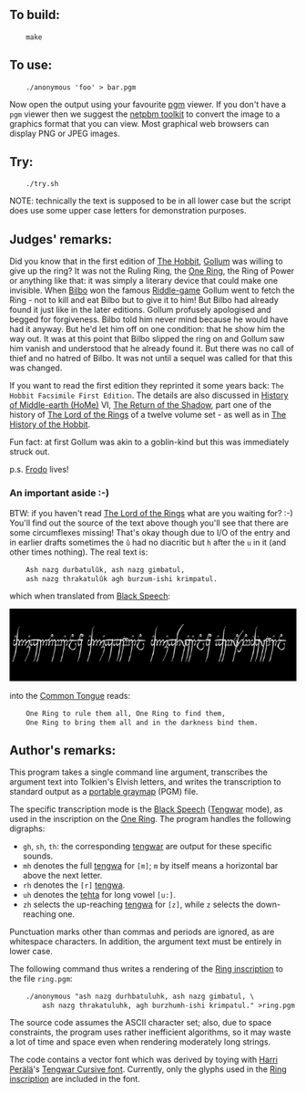 ## To build:

``` <!---sh-->
    make
```


## To use:

``` <!---sh-->
    ./anonymous 'foo' > bar.pgm
```

Now open the output using your favourite
[pgm](https://en.wikipedia.org/wiki/Netpbm#PGM_example) viewer. If you don't
have a `pgm` viewer then we suggest the [netpbm
toolkit](https://netpbm.sourceforge.net) to convert the image to a graphics
format that you can view. Most graphical web browsers can display PNG or JPEG
images.


## Try:

``` <!---sh-->
    ./try.sh
```

NOTE: technically the text is supposed to be in all lower case but the script
does use some upper case letters for demonstration purposes.


## Judges' remarks:

Did you know that in the first edition of [The
Hobbit](https://tolkiengateway.net/wiki/The_Hobbit),
[Gollum](https://www.glyphweb.com/arda/g/gollum.html) was willing to give
up the ring? It was not the Ruling Ring, the [One Ring](https://www.glyphweb.com/arda/o/onering.html),
the Ring of Power or
anything like that: it was simply a literary device that could make one
invisible. When [Bilbo](https://www.glyphweb.com/arda/b/bilbobaggins.html) won
the famous [Riddle-game](https://www.glyphweb.com/arda/r/riddlegame.html) Gollum went to fetch the Ring -
not to kill and eat Bilbo but to give it to him! But Bilbo had already found it
just like in the later editions. Gollum profusely apologised and begged for
forgiveness. Bilbo told him never mind because he would have had it anyway. But
he'd let him off on one condition: that he show him the way out. It was at this
point that Bilbo slipped the ring on and Gollum saw him vanish and understood
that he already found it. But there was no call of thief and no hatred of Bilbo.
It was not until a sequel was called for that this was changed.

If you want to read the first edition they reprinted it some years back: `The
Hobbit Facsimile First Edition`. The details are also discussed in [History of
Middle-earth &lpar;HoMe&rpar;](https://tolkiengateway.net/wiki/The_History_of_Middle-earth) VI, [The Return of the
Shadow](https://tolkiengateway.net/wiki/The_Return_of_the_Shadow), part one of
the history of [The Lord of the
Rings](https://en.wikipedia.org/wiki/The_Lord_of_the_Rings) of a twelve volume set - as well as in [The
History of the
Hobbit](https://tolkiengateway.net/wiki/The_History_of_The_Hobbit).

Fun fact: at first Gollum was akin to a goblin-kind but this was immediately
struck out.

p.s. [Frodo](https://www.glyphweb.com/arda/f/frodobaggins.html) lives!


### An important aside :-)

BTW: if you haven't read [The Lord of the
Rings](https://en.wikipedia.org/wiki/The_Lord_of_the_Rings) what are you waiting for? :-)
You'll find out the source of the text above though you'll see that there are
some circumflexes missing! That's okay though due to I/O of the entry and in
earlier drafts sometimes the `û` had no diacritic but `h` after the `u` in
it (and other times nothing). The real text is:

```
    Ash nazg durbatulûk, ash nazg gimbatul,
    ash nazg thrakatulûk agh burzum-ishi krimpatul.
```

which when translated from [Black
Speech](https://www.glyphweb.com/arda/b/blackspeech.html):


<img src="One_Ring_inscription.png"
 alt="The inscription, in the Black Speech of Mordor, on the One Ring"
 width=690 height=127>

into the [Common Tongue](https://www.glyphweb.com/arda/c/commontongue.html) reads:

```
    One Ring to rule them all, One Ring to find them,
    One Ring to bring them all and in the darkness bind them.
```


## Author's remarks:

This program takes a single command line argument, transcribes the
argument text into Tolkien's Elvish letters, and writes the
transcription to standard output as a [portable
graymap](https://en.wikipedia.org/wiki/Netpbm#PGM_example) (PGM) file.

The specific transcription mode is the [Black
Speech](https://www.glyphweb.com/arda/b/blackspeech.html)
([Tengwar](https://www.glyphweb.com/arda/t/tengwar.html) mode), as
used in the inscription on the [One
Ring](https://www.glyphweb.com/arda/o/onering.html). The program handles the
following digraphs:

- `gh`, `sh`, `th`: the corresponding
[tengwar](https://www.glyphweb.com/arda/t/tengwar.html) are output for these
specific sounds.
- `mh` denotes the full [tengwa](https://www.glyphweb.com/arda/t/tengwar.html)
for `[m]`; `m` by itself means a horizontal bar above the next letter.
- `rh` denotes the `[r]` [tengwa](https://www.glyphweb.com/arda/t/tengwar.html).
- `uh` denotes the [tehta](https://www.glyphweb.com/arda/t/tehtar.php) for long
vowel `[u:]`.
- `zh` selects the up-reaching
[tengwa](https://www.glyphweb.com/arda/t/tengwar.html) for `[z]`, while `z`
selects the down-reaching one.

Punctuation marks other than commas and periods are ignored, as are
whitespace characters. In addition, the argument text must be entirely
in lower case.

The following command thus writes a rendering of the [Ring
inscription](https://www.glyphweb.com/arda/r/ringinscription.html) to
the file `ring.pgm`:

``` <!---sh-->
    ./anonymous "ash nazg durhbatuluhk, ash nazg gimbatul, \
        ash nazg thrakatuluhk, agh burzhumh-ishi krimpatul." >ring.pgm
```

The source code assumes the ASCII character set; also, due to space
constraints, the program uses rather inefficient algorithms, so it may
waste a lot of time and space even when rendering moderately long
strings.

The code contains a vector font which was derived by toying with [Harri
Perälä](https://alboin.fi)'s [Tengwar Cursive
font](https://alboin.fi/tengwar.htm). Currently, only the glyphs used in the
[Ring inscription](https://www.glyphweb.com/arda/r/ringinscription.html) are
included in the font.


<!--

    Copyright © 1984-2024 by Landon Curt Noll. All Rights Reserved.

    You are free to share and adapt this file under the terms of this license:

        Creative Commons Attribution-ShareAlike 4.0 International (CC BY-SA 4.0)

    For more information, see:

        https://creativecommons.org/licenses/by-sa/4.0/

-->
